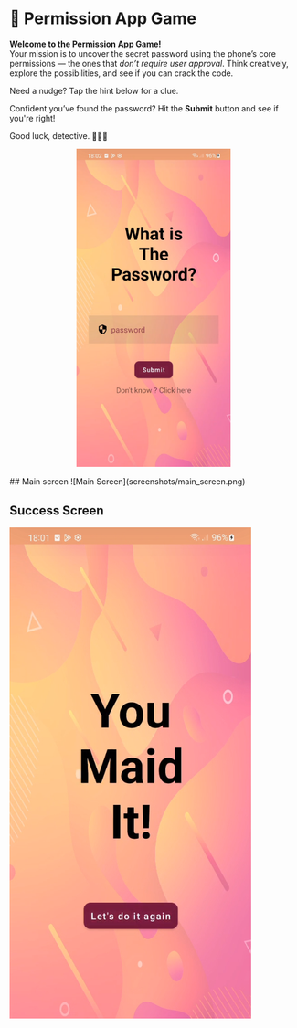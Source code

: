 # 🔐 Permission App Game

**Welcome to the Permission App Game!**  
Your mission is to uncover the secret password using the phone’s core permissions — the ones that *don’t require user approval*. Think creatively, explore the possibilities, and see if you can crack the code.

Need a nudge? Tap the hint below for a clue.

Confident you’ve found the password? Hit the **Submit** button and see if you're right!

Good luck, detective. 🕵️‍♂️📱

<p align="center">
  <img src="screenshots/main_screen.png" alt="Main Screen" width="270"/>
</p>
## Main screen
![Main Screen](screenshots/main_screen.png)

## Success Screen
![Success Screen](screenshots/success_screen.png)
